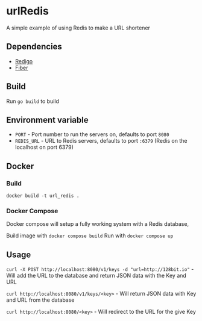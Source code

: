 # urlRedis
A simple example of using Redis to make a URL shortener

## Dependencies
* [Redigo](http://github.com/gomodule/redigo)
* [Fiber](https://github.com/gofiber/fiber)

## Build
Run `go build` to build

## Environment variable
* `PORT` - Port number to run the servers on, defaults to port `8080`
* `REDIS_URL` - URL to Redis servers, defaults to port `:6379` (Redis on the localhost on port 6379)

## Docker

### Build
`docker build -t url_redis .`

### Docker Compose
Docker compose will setup a fully working system with a Redis database,
 
Build image with `docker compose build`
Run with `docker compose up`

## Usage
`curl -X POST http://localhost:8080/v1/keys -d "url=http://128bit.io"` - Will add the URL to the database and return JSON data with the Key and URL

`curl http://localhost:8080/v1/keys/<key>` - Will return JSON data with Key and URL from the database

`curl http://localhost:8080/<key>` - Will redirect to the URL for the give Key
